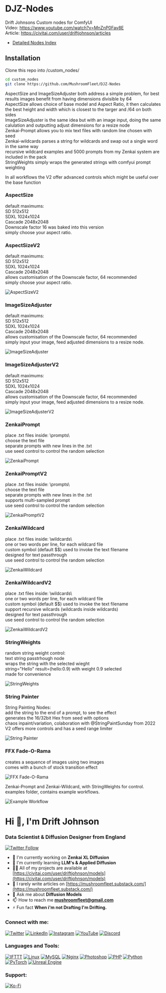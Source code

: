 # DJZ-Nodes

Drift Johnsons Custom nodes for ComfyUI  
Video: https://www.youtube.com/watch?v=MnZnP0Fav8E  
Article: https://civitai.com/user/driftjohnson/articles

- [Detailed Nodes Index](https://github.com/MushroomFleet/DJZ-Nodes/blob/main/DJZ-Nodes-Index.md)

## Installation

Clone this repo into /custom_nodes/

```bash
cd custom_nodes
git clone https://github.com/MushroomFleet/DJZ-Nodes
```

AspectSize and ImageSizeAdjuster both address a simple problem, for best results images benefit from having dimensions divisible by 64  
AspectSize allows choice of base model and Aspect Ratio, it then calculates the best height and width which is closest to the targer and /64 on both sides  
ImageSizeAdjuster is the same idea but with an image input, doing the same calulation and outputting adjust dimensions for a resize node  
Zenkai-Prompt allows you to mix text files with random line chosen with seed  
Zenkai-wildcards parses a string for wildcards and swap out a single word in the same way  
recursive wildcard examples and 5000 prompts from my Zenkai system are included in the pack  
StringWeights simply wraps the generated strings with comfyui prompt weighting  

In all workflows the V2 offer advanced controls which might be useful over the base function

### AspectSize

default maximums:  
SD 512x512  
SDXL 1024x1024  
Cascade 2048x2048  
Downscale factor 16 was baked into this version  
simply choose your aspect ratio.

### AspectSizeV2

default maximums:  
SD 512x512  
SDXL 1024x1024  
Cascade 2048x2048  
allows customisation of the Downscale factor, 64 recommended  
simply choose your aspect ratio.

![AspectSizeV2](https://i.gyazo.com/b354edf9deee624fa27512da98601b36.png)

### ImageSizeAdjuster

default maximums:  
SD 512x512  
SDXL 1024x1024  
Cascade 2048x2048  
allows customisation of the Downscale factor, 64 recommended  
simply input your image, feed adjusted dimensions to a resize node.

![ImageSizeAdjuster](https://i.gyazo.com/d922a13e0ba47e83405db6c2657f7c6c.png)

### ImageSizeAdjusterV2

default maximums:  
SD 512x512  
SDXL 1024x1024  
Cascade 2048x2048  
allows customisation of the Downscale factor, 64 recommended  
simply input your image, feed adjusted dimensions to a resize node.

![ImageSizeAdjusterV2](https://i.gyazo.com/de2e50570fe2e7dd611feaffdebab929.png)

### ZenkaiPrompt

place .txt files inside: \prompts\  
choose the text file  
separate prompts with new lines in the .txt  
use seed control to control the random selection

![ZenkaiPrompt](https://i.gyazo.com/bbf9a12d4f0dd819aa17d5dcd9847ffa.png)

### ZenkaiPromptV2

place .txt files inside: \prompts\  
choose the text file  
separate prompts with new lines in the .txt  
supports multi-sampled prompt  
use seed control to control the random selection

![ZenkaiPromptV2](https://i.gyazo.com/2bd40c42de4a116bbf60e4a99c131b84.png)

### ZenkaiWildcard

place .txt files inside: \wildcards\  
one or two words per line, for each wildcard file  
custom symbol (default $$) used to invoke the text filename  
designed for text passthrough  
use seed control to control the random selection

![ZenkaiWildcard](https://i.gyazo.com/4d7831155d033618023c975f64c2c149.png)

### ZenkaiWildcardV2

place .txt files inside: \wildcards\  
one or two words per line, for each wildcard file  
custom symbol (default $$) used to invoke the text filename  
support recursive wilcards (wildcards inside wildcards)  
designed for text passthrough  
use seed control to control the random selection

![ZenkaiWildcardV2](https://i.gyazo.com/ac056f611f1087844b051a7f68a93f7f.png)

### StringWeights

random string weight control:  
text string passtrhough node  
wraps the string with the selected wieght  
string="Hello" result=(hello:0.9) with weight 0.9 selected  
made for convenience

![StringWeights](https://i.gyazo.com/ac056f611f1087844b051a7f68a93f7f.png)

### String Painter

String Painting Nodes:  
add the string to the end of a prompt, to see the effect  
generates the 16/32bit Hex from seed with options  
chaos inpaint/variation, colaboration with @StringPaintSunday from 2022  
V2 offers more controls and has a seed range limiter

![String Painter](https://i.gyazo.com/261e5a8b04212cd0711d0f12cfe97e70.png)

### FFX Fade-O-Rama

creates a sequence of images using two images  
comes with a bunch of stock transition effect

![FFX Fade-O-Rama](https://i.gyazo.com/9a2755de83e1825ae6cb23d0c16b433e.png)

Zenkai-Prompt and Zenkai-Wildcard, with StringWeights for control.  
examples folder, contains example workflows.

![Example Workflow](https://i.gyazo.com/e1431b0412590806f0fb388c337f59cf.png)

# Hi 👋, I'm Drift Johnson

### Data Scientist & Diffusion Designer from England

[![Twitter Follow](https://img.shields.io/twitter/follow/mushroomfleet?logo=twitter&style=for-the-badge)](https://twitter.com/mushroomfleet)

- 🔭 I'm currently working on **Zenkai XL Diffusion**
- 🌱 I'm currently learning **LLM's & Applied Diffusion**
- 👨‍💻 All of my projects are available at [https://civitai.com/user/driftjohnson/models](https://civitai.com/user/driftjohnson/models)
- 📝 I rarely write articles on [https://mushroomfleet.substack.com/](https://mushroomfleet.substack.com/)
- 💬 Ask me about **Diffusion Models**
- 📫 How to reach me **mushroomfleet@gmail.com**
- ⚡ Fun fact **When i'm not Drafting I'm Drifting.**

### Connect with me:

[![Twitter](https://raw.githubusercontent.com/rahuldkjain/github-profile-readme-generator/master/src/images/icons/Social/twitter.svg)](https://twitter.com/mushroomfleet)
[![LinkedIn](https://raw.githubusercontent.com/rahuldkjain/github-profile-readme-generator/master/src/images/icons/Social/linked-in-alt.svg)](https://linkedin.com/in/mushroomfleet)
[![Instagram](https://raw.githubusercontent.com/rahuldkjain/github-profile-readme-generator/master/src/images/icons/Social/instagram.svg)](https://instagram.com/mushroomfleet)
[![YouTube](https://raw.githubusercontent.com/rahuldkjain/github-profile-readme-generator/master/src/images/icons/Social/youtube.svg)](https://www.youtube.com/@FiveBelowFiveUK)
[![Discord](https://raw.githubusercontent.com/rahuldkjain/github-profile-readme-generator/master/src/images/icons/Social/discord.svg)](https://discord.gg/DtMXKqD5bT)

### Languages and Tools:

[![IFTTT](https://www.vectorlogo.zone/logos/ifttt/ifttt-ar21.svg)](https://ifttt.com/)
[![Linux](https://raw.githubusercontent.com/devicons/devicon/master/icons/linux/linux-original.svg)](https://www.linux.org/)
[![MySQL](https://raw.githubusercontent.com/devicons/devicon/master/icons/mysql/mysql-original-wordmark.svg)](https://www.mysql.com/)
[![Nginx](https://raw.githubusercontent.com/devicons/devicon/master/icons/nginx/nginx-original.svg)](https://www.nginx.com)
[![Photoshop](https://raw.githubusercontent.com/devicons/devicon/master/icons/photoshop/photoshop-line.svg)](https://www.photoshop.com/en)
[![PHP](https://raw.githubusercontent.com/devicons/devicon/master/icons/php/php-original.svg)](https://www.php.net)
[![Python](https://raw.githubusercontent.com/devicons/devicon/master/icons/python/python-original.svg)](https://www.python.org)
[![PyTorch](https://www.vectorlogo.zone/logos/pytorch/pytorch-icon.svg)](https://pytorch.org/)
[![Unreal Engine](https://raw.githubusercontent.com/kenangundogan/fontisto/036b7eca71aab1bef8e6a0518f7329f13ed62f6b/icons/svg/brand/unreal-engine.svg)](https://unrealengine.com/)

### Support:

[![Ko-Fi](https://cdn.ko-fi.com/cdn/kofi3.png?v=3)](https://ko-fi.com/driftjohnson)
